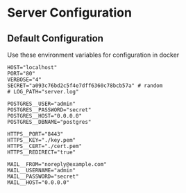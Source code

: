 # Server Configuration

## Default Configuration

Use these environment variables for configuration in docker

```env
HOST="localhost"
PORT="80"
VERBOSE="4"
SECRET="a093c76bd2c5f4e7dff6360c78bcb57a" # random
# LOG_PATH="server.log"

POSTGRES__USER="admin"
POSTGRES__PASSWORD="secret"
POSTGRES__HOST="0.0.0.0"
POSTGRES__DBNAME="postgres"

HTTPS__PORT="8443"
HTTPS__KEY="./key.pem"
HTTPS__CERT="./cert.pem"
HTTPS__REDIRECT="true"

MAIL__FROM="noreply@example.com"
MAIL__USERNAME="admin"
MAIL__PASSWORD="secret"
MAIL__HOST="0.0.0.0"
```